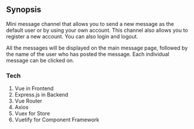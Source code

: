 ## Synopsis

Mini message channel that allows you to send a new message as the default user or by using your own account. This channel also allows you to register a new account. You can also login and logout. 

All the messages will be displayed on the main message page, followed by the name of the user who has posted the message. Each individual message can be clicked on. 

### Tech
1. Vue in Frontend
2. Express.js in Backend
3. Vue Router
4. Axios
5. Vuex for Store
5. Vuetify for Component Framework
